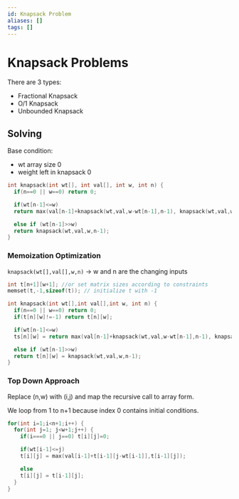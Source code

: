 ```yaml
---
id: Knapsack Problem
aliases: []
tags: []
---
```


# Knapsack Problems

There are 3 types:

- Fractional Knapsack
- O/1 Knapsack
- Unbounded Knapsack

## Solving

Base condition:

- wt array size 0
- weight left in knapsack 0

```cpp
int knapsack(int wt[], int val[], int w, int n) {
  if(n==0 || w==0) return 0;

  if(wt[n-1]<=w) 
  return max(val[n-1]+knapsack(wt,val,w-wt[n-1],n-1), knapsack(wt,val,w,n-1));

  else if (wt[n-1]>>w)
  return knapsack(wt,val,w,n-1);
}
```

### Memoization Optimization

`knapsack(wt[],val[],w,n)` -> w and n are the changing inputs

```cpp
int t[n+1][w+1]; //or set matrix sizes according to constraints 
memset(t,-1,sizeof(t)); // initialize t with -1

int knapsack(int wt[],int val[],int w, int n) {
  if(n==0 || w==0) return 0;
  if(t[n][w]!=-1) return t[n][w];

  if(wt[n-1]<=w) 
  ts[n][w] = return max(val[n-1]+knapsack(wt,val,w-wt[n-1],n-1), knapsack(wt,val,w,n-1));

  else if (wt[n-1]>>w)
  return t[n][w] = knapsack(wt,val,w,n-1);
}
```

### Top Down Approach

Replace (n,w) with (i,j) and map the recursive call to array form.

We loop from 1 to n+1 because index 0 contains initial conditions.

```cpp
for(int i=1;i<n+1;i++) {
  for(int j=1; j<w+1;j++) {
    if(i===0 || j==0) t[i][j]=0;

    if(wt[i-1]<=j)
    t[i][j] = max(val[i-1]+t[i-1][j-wt[i-1]],t[i-1][j]);

    else 
    t[i][j] = t[i-1][j];
  }
}
```
